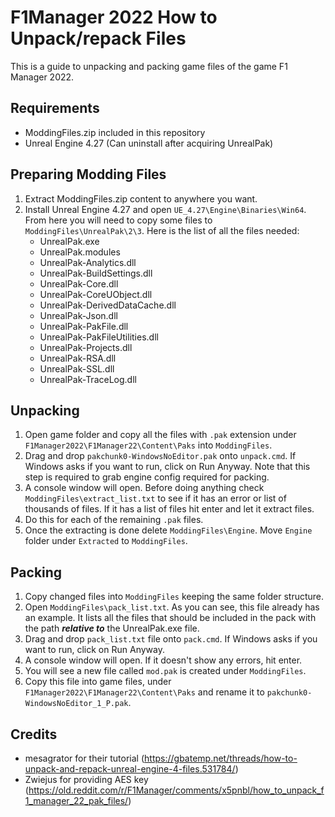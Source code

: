 # F1Manager 2022 How to Unpack/repack Files
This is a guide to unpacking and packing game files of the game F1 Manager 2022.

## Requirements
- ModdingFiles.zip included in this repository
- Unreal Engine 4.27 (Can uninstall after acquiring UnrealPak)

## Preparing Modding Files
1. Extract ModdingFiles.zip content to anywhere you want.
2. Install Unreal Engine 4.27 and open `UE_4.27\Engine\Binaries\Win64`. From here you will need to copy some files to `ModdingFiles\UnrealPak\2\3`. Here is the list of all the files needed:
   - UnrealPak.exe
   - UnrealPak.modules
   - UnrealPak-Analytics.dll
   - UnrealPak-BuildSettings.dll
   - UnrealPak-Core.dll
   - UnrealPak-CoreUObject.dll
   - UnrealPak-DerivedDataCache.dll
   - UnrealPak-Json.dll
   - UnrealPak-PakFile.dll
   - UnrealPak-PakFileUtilities.dll
   - UnrealPak-Projects.dll
   - UnrealPak-RSA.dll
   - UnrealPak-SSL.dll
   - UnrealPak-TraceLog.dll

## Unpacking
1. Open game folder and copy all the files with `.pak` extension under `F1Manager2022\F1Manager22\Content\Paks` into `ModdingFiles`.
4. Drag and drop `pakchunk0-WindowsNoEditor.pak` onto `unpack.cmd`. If Windows asks if you want to run, click on Run Anyway. Note that this step is required to grab engine config required for packing.
5. A console window will open. Before doing anything check `ModdingFiles\extract_list.txt` to see if it has an error or list of thousands of files. If it has a list of files hit enter and let it extract files.
6. Do this for each of the remaining `.pak` files.
7. Once the extracting is done delete `ModdingFiles\Engine`. Move `Engine` folder under `Extracted` to `ModdingFiles`.

## Packing
1. Copy changed files into `ModdingFiles` keeping the same folder structure.
2. Open `ModdingFiles\pack_list.txt`. As you can see, this file already has an example. It lists all the files that should be included in the pack with the path ***relative to*** the UnrealPak.exe file.
3. Drag and drop `pack_list.txt` file onto `pack.cmd`. If Windows asks if you want to run, click on Run Anyway.
4. A console window will open. If it doesn't show any errors, hit enter.
5. You will see a new file called `mod.pak` is created under `ModdingFiles`.
6. Copy this file into game files, under `F1Manager2022\F1Manager22\Content\Paks` and rename it to `pakchunk0-WindowsNoEditor_1_P.pak`.

## Credits
- mesagrator for their tutorial (https://gbatemp.net/threads/how-to-unpack-and-repack-unreal-engine-4-files.531784/)
- Zwiejus for providing AES key (https://old.reddit.com/r/F1Manager/comments/x5pnbl/how_to_unpack_f1_manager_22_pak_files/)
